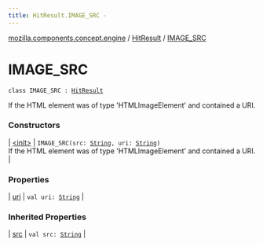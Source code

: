 ```yaml
---
title: HitResult.IMAGE_SRC - 
---
```


[mozilla.components.concept.engine](../../index.html) / [HitResult](../index.html) / [IMAGE_SRC](./index.html)

# IMAGE_SRC

`class IMAGE_SRC : `[`HitResult`](../index.html)

If the HTML element was of type 'HTMLImageElement' and contained a URI.

### Constructors

| [&lt;init&gt;](-init-.html) | `IMAGE_SRC(src: `[`String`](https://kotlinlang.org/api/latest/jvm/stdlib/kotlin/-string/index.html)`, uri: `[`String`](https://kotlinlang.org/api/latest/jvm/stdlib/kotlin/-string/index.html)`)`<br>If the HTML element was of type 'HTMLImageElement' and contained a URI. |

### Properties

| [uri](uri.html) | `val uri: `[`String`](https://kotlinlang.org/api/latest/jvm/stdlib/kotlin/-string/index.html) |

### Inherited Properties

| [src](../src.html) | `val src: `[`String`](https://kotlinlang.org/api/latest/jvm/stdlib/kotlin/-string/index.html) |

